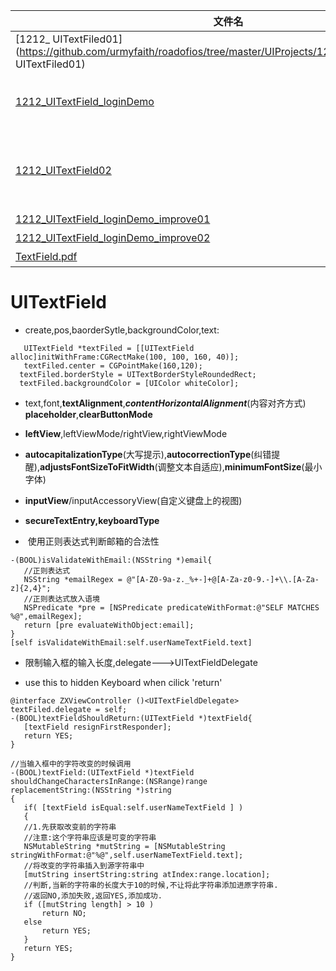 
| 文件名 |  描述 |
| ------------- | ------------ |
|[1212_ UITextFiled01](https://github.com/urmyfaith/roadofios/tree/master/UIProjects/1212_week6_day5/1212_ UITextFiled01)|  - text,font,backgoundColor |
|[1212_UITextField_loginDemo](https://github.com/urmyfaith/roadofios/tree/master/UIProjects/1212_week6_day5/1212_UITextField_loginDemo)| **textAlignment**, **placeholder**,**clearButtonMode** **leftView**,leftViewMode/rightView,rightViewMode  **inputView**/**inputAccessoryView**(自定义键盘上的视图) **secureTextEntry,keyboardType** |
|[1212_UITextField02](https://github.com/urmyfaith/roadofios/tree/master/UIProjects/1212_week6_day5/1212_UITextField02)| ***contentHorizontalAlignment***(内容对齐方式)**autocapitalizationType**(大写提示),**autocorrectionType**(纠错提醒),**adjustsFontSizeToFitWidth**(调整文本自适应),**minimumFontSize**(最小字体) |
|[1212_UITextField_loginDemo_improve01](https://github.com/urmyfaith/roadofios/tree/master/UIProjects/1212_week6_day5/1212_UITextField_loginDemo_improve01)| 限制输入框的输入长度,验证邮箱的合法性 |
|[1212_UITextField_loginDemo_improve02](https://github.com/urmyfaith/roadofios/tree/master/UIProjects/1212_week6_day5/1212_UITextField_loginDemo_improve02)| 将按钮,标签,输入框封起来 |
|[TextField.pdf](https://github.com/urmyfaith/roadofios/tree/master/UIProjects/1212_week6_day5/TextField.pdf)| 网上有关TextField文档 |

# UITextField

 - create,pos,baorderSytle,backgroundColor,text:
 
 ```
	UITextField *textFiled = [[UITextField alloc]initWithFrame:CGRectMake(100, 100, 160, 40)];
	textFiled.center = CGPointMake(160,120);
   textFiled.borderStyle = UITextBorderStyleRoundedRect;
   textFiled.backgroundColor = [UIColor whiteColor];
 ```

 
 - text,font,**textAlignment**,***contentHorizontalAlignment***(内容对齐方式) **placeholder**,**clearButtonMode**
 
 - **leftView**,leftViewMode/rightView,rightViewMode
 - **autocapitalizationType**(大写提示),**autocorrectionType**(纠错提醒),**adjustsFontSizeToFitWidth**(调整文本自适应),**minimumFontSize**(最小字体)  
 - **inputView**/inputAccessoryView(自定义键盘上的视图)

 - **secureTextEntry,keyboardType**
 
 -  使用正则表达式判断邮箱的合法性
 
 ```
 -(BOOL)isValidateWithEmail:(NSString *)email{
    //正则表达式
    NSString *emailRegex = @"[A-Z0-9a-z._%+-]+@[A-Za-z0-9.-]+\\.[A-Za-z]{2,4}";   
    //正则表达式放入语境
    NSPredicate *pre = [NSPredicate predicateWithFormat:@"SELF MATCHES %@",emailRegex];
    return [pre evaluateWithObject:email];
}
[self isValidateWithEmail:self.userNameTextField.text]
 ```
 
 - 限制输入框的输入长度,delegate--->UITextFieldDelegate
 
 - use this to hidden Keyboard when cilick 'return'
  
 ```
 @interface ZXViewController ()<UITextFieldDelegate>
 textFiled.delegate = self;
 -(BOOL)textFieldShouldReturn:(UITextField *)textField{
    [textField resignFirstResponder];
    return YES;
}
 ```
 
 ```
 //当输入框中的字符改变的时候调用
-(BOOL)textField:(UITextField *)textField
shouldChangeCharactersInRange:(NSRange)range
replacementString:(NSString *)string
{
    if( [textField isEqual:self.userNameTextField ] )
	{
	//1.先获取改变前的字符串
	//注意:这个字符串应该是可变的字符串
	NSMutableString *mutString = [NSMutableString stringWithFormat:@"%@",self.userNameTextField.text];
	//将改变的字符串插入到源字符串中
	[mutString insertString:string atIndex:range.location];
	//判断,当新的字符串的长度大于10的时候,不让将此字符串添加进原字符串.
	//返回NO,添加失败,返回YES,添加成功.
	if ([mutString length] > 10 )
		return NO;
	else
		return YES;
	}
	return YES;
}
 ```

 
 
 